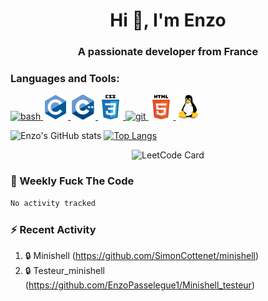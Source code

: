 <!-- <p align="center">
  Visitor count<br>
  <img src="https://profile-counter.glitch.me/itgoyo/count.svg" />
</p> -->

<h1 align="center">Hi 👋, I'm Enzo</h1>
<h3 align="center">A passionate developer from France</h3>

<h3 align="left">Languages and Tools:</h3>
<p align="left"> <a href="https://www.gnu.org/software/bash/" target="_blank"> <img src="https://www.vectorlogo.zone/logos/gnu_bash/gnu_bash-icon.svg" alt="bash" width="40" height="40"/> </a> <a href="https://www.cprogramming.com/" target="_blank"> <img src="https://raw.githubusercontent.com/devicons/devicon/master/icons/c/c-original.svg" alt="c" width="40" height="40"/> </a> <a href="https://www.w3schools.com/cpp/" target="_blank"> <img src="https://raw.githubusercontent.com/devicons/devicon/master/icons/cplusplus/cplusplus-original.svg" alt="cplusplus" width="40" height="40"/> </a> <a href="https://www.w3schools.com/css/" target="_blank"> <img src="https://raw.githubusercontent.com/devicons/devicon/master/icons/css3/css3-original-wordmark.svg" alt="css3" width="40" height="40"/> </a>  <a href="https://git-scm.com/" target="_blank"> <img src="https://www.vectorlogo.zone/logos/git-scm/git-scm-icon.svg" alt="git" width="40" height="40"/> </a> <a href="https://www.w3.org/html/" target="_blank"> <img src="https://raw.githubusercontent.com/devicons/devicon/master/icons/html5/html5-original-wordmark.svg" alt="html5" width="40" height="40"/> </a> <a href="https://www.linux.org/" target="_blank"> <img src="https://raw.githubusercontent.com/devicons/devicon/master/icons/linux/linux-original.svg" alt="linux" width="40" height="40"/> </a></p>


![Enzo's GitHub stats](https://github-readme-stats-zeta-five-89.vercel.app/api?username=EnzoPasselegue1&show_icons=true&theme=radical)
[![Top Langs](https://github-readme-stats.vercel.app/api/top-langs/?username=EnzoPasselegue1&layout=donut&theme=radical)](https://github.com/EnzoPasselegue1/github-readme-stats)

<p align="center">
  <img src="https://leetcard.jacoblin.cool/enpassel?ext=activity" alt="LeetCode Card">
</p>

### :dart: Weekly Fuck The Code

<!--START_SECTION:waka-->

```txt
No activity tracked
```

<!--END_SECTION:waka-->
  
### :zap: Recent Activity

<!--START_SECTION:activity-->
1. 🔒 Minishell (https://github.com/SimonCottenet/minishell)
2. 🔒 Testeur_minishell (https://github.com/EnzoPasselegue1/Minishell_testeur)
<!--END_SECTION:activity-->

